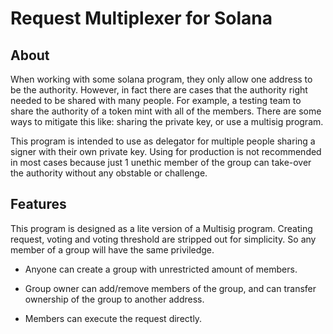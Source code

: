# Request Multiplexer for Solana

## About

When working with some solana program, they only allow one address to be the authority. However, in fact there are cases that the authority right needed to be shared with many people. For example, a testing team to share the authority of a token mint with all of the members. There are some ways to mitigate this like: sharing the private key, or use a multisig program.

This program is intended to use as delegator for multiple people sharing a signer with their own private key. Using for production is not recommended in most cases because just 1 unethic member of the group can take-over the authority without any obstable or challenge.

## Features

This program is designed as a lite version of a Multisig program. Creating request, voting and voting threshold are stripped out for simplicity. So any member of a group will have the same priviledge.

- Anyone can create a group with unrestricted amount of members.

- Group owner can add/remove members of the group, and can transfer ownership of the group to another address.

- Members can execute the request directly.
